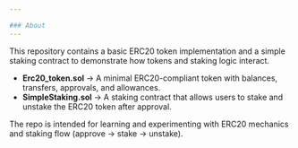 ```yaml
---

### About
---
```

This repository contains a basic ERC20 token implementation and a simple staking contract to demonstrate how tokens and staking logic interact.

* **Erc20\_token.sol** → A minimal ERC20-compliant token with balances, transfers, approvals, and allowances.
* **SimpleStaking.sol** → A staking contract that allows users to stake and unstake the ERC20 token after approval.

The repo is intended for learning and experimenting with ERC20 mechanics and staking flow (approve → stake → unstake).

